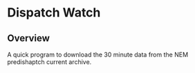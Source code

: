 # Dispatch Watch

## Overview
A quick program to download the 30 minute data from the NEM predishaptch current archive. 


